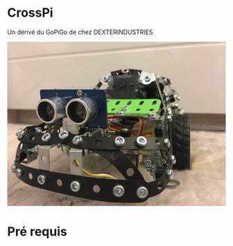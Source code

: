 # CrossPi
Un dérivé du GoPiGo de chez DEXTERINDUSTRIES

![ CrossPi ](https://github.com/gaudinjeremy/CrossPi/blob/master/_Photos/IMG_4106.JPG)

<h1>Pré requis</h1>
